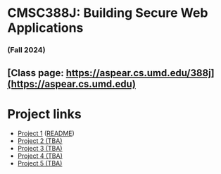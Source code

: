 # CMSC388J: Building Secure Web Applications
### (Fall 2024)

## [Class page: https://aspear.cs.umd.edu/388j](https://aspear.cs.umd.edu)

# Project links
 - [Project 1](https://classroom.github.com/a/7cRG4A__) ([README](fall2024/projects/project01.md))
 - [Project 2 (TBA)]() 
 - [Project 3 (TBA)]() 
 - [Project 4 (TBA)]() 
 - [Project 5 (TBA)]() 
